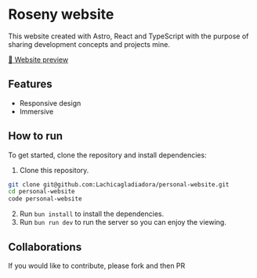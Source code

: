 # Roseny website

This website created with Astro, React and TypeScript with the purpose of sharing development concepts and projects mine.

[🔗 Website preview](https://roseny.dev/)

## Features

- Responsive design
- Immersive

## How to run

To get started, clone the repository and install dependencies:

1. Clone this repository.

```bash
git clone git@github.com:Lachicagladiadora/personal-website.git
cd personal-website
code personal-website
```

2. Run `bun install` to install the dependencies.
3. Run `bun run dev` to run the server so you can enjoy the viewing.

## Collaborations

If you would like to contribute, please fork and then PR
